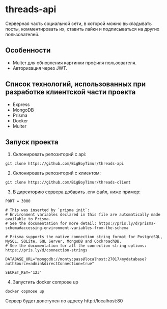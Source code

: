 # threads-api
Серверная часть социальной сети, в которой можно выкладывать посты, комментировать их, ставить лайки и подписываться на других пользователей.

## Особенности
- Multer для обновления картинки профиля пользователя.
- Авторизация через JWT.

## Список технологий, использованных при разработке клиентской части проекта
- Express
- MongoDB
- Prisma
- Docker
- Multer

## Запуск проекта
1. Склонировать репозиторий с api:
```
git clone https://github.com/BigBoyTimur/threads-api
```
2. Склонировать репозиторий с клиентом:
```
git clone https://github.com/BigBoyTimur/threads-client
```
3. В директорию сервера добавить .env файл, ниже пример:
```
PORT = 3000

# This was inserted by `prisma init`:
# Environment variables declared in this file are automatically made available to Prisma.
# See the documentation for more detail: https://pris.ly/d/prisma-schema#accessing-environment-variables-from-the-schema

# Prisma supports the native connection string format for PostgreSQL, MySQL, SQLite, SQL Server, MongoDB and CockroachDB.
# See the documentation for all the connection string options: https://pris.ly/d/connection-strings

DATABASE_URL="mongodb://monty:pass@localhost:27017/mydatabase?authSource=admin&directConnection=true"

SECRET_KEY='123'
```
4. Запустить docker compose up
```
docker copmose up
```
Сервер будет допступен по адресу http://localhost:80